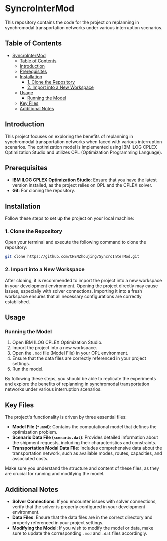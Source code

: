 
# SyncroInterMod

This repository contains the code for the project on replanning in synchromodal transportation networks under various interruption scenarios.

## Table of Contents

- [SyncroInterMod](#syncrointermod)
  - [Table of Contents](#table-of-contents)
  - [Introduction](#introduction)
  - [Prerequisites](#prerequisites)
  - [Installation](#installation)
    - [1. Clone the Repository](#1-clone-the-repository)
    - [2. Import into a New Workspace](#2-import-into-a-new-workspace)
  - [Usage](#usage)
    - [Running the Model](#running-the-model)
  - [Key Files](#key-files)
  - [Additional Notes](#additional-notes)


## Introduction

This project focuses on exploring the benefits of replanning in synchromodal transportation networks when faced with various interruption scenarios. The optimization model is implemented using IBM ILOG CPLEX Optimization Studio and utilizes OPL (Optimization Programming Language).

## Prerequisites

- **IBM ILOG CPLEX Optimization Studio**: Ensure that you have the latest version installed, as the project relies on OPL and the CPLEX solver.
- **Git**: For cloning the repository.

## Installation

Follow these steps to set up the project on your local machine:

### 1. Clone the Repository

Open your terminal and execute the following command to clone the repository:

```bash
git clone https://github.com/CHENZhoujing/SyncroInterMod.git
```

### 2. Import into a New Workspace

After cloning, it is recommended to import the project into a new workspace in your development environment. Opening the project directly may cause issues, especially with solver connections. Importing it into a fresh workspace ensures that all necessary configurations are correctly established.

## Usage

### Running the Model

1. Open IBM ILOG CPLEX Optimization Studio.
2. Import the project into a new workspace.
3. Open the `.mod` file (Model File) in your OPL environment.
4. Ensure that the data files are correctly referenced in your project settings.
5. Run the model.

By following these steps, you should be able to replicate the experiments and explore the benefits of replanning in synchromodal transportation networks under various interruption scenarios.

## Key Files

The project's functionality is driven by three essential files:

- **Model File (`*.mod`)**: Contains the computational model that defines the optimization problem.
- **Scenario Data File (`scenario.dat`)**: Provides detailed information about the shipment requests, including their characteristics and constraints.
- **Transportation Modal Data File**: Includes comprehensive data about the transportation network, such as available modes, routes, capacities, and associated costs.

Make sure you understand the structure and content of these files, as they are crucial for running and modifying the model.

## Additional Notes

- **Solver Connections**: If you encounter issues with solver connections, verify that the solver is properly configured in your development environment.
- **Data Files**: Ensure that the data files are in the correct directory and properly referenced in your project settings.
- **Modifying the Model**: If you wish to modify the model or data, make sure to update the corresponding `.mod` and `.dat` files accordingly.

